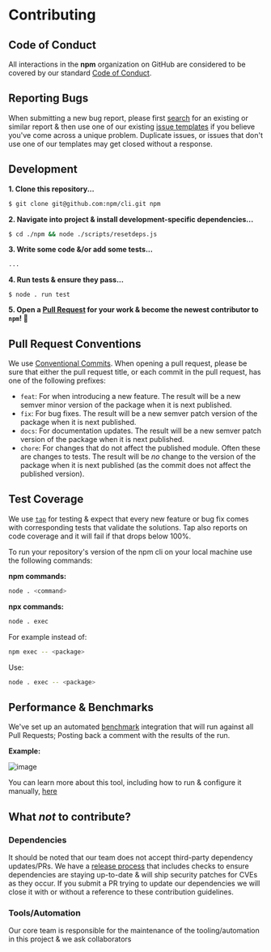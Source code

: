 # Contributing

## Code of Conduct

All interactions in the **npm** organization on GitHub are considered to be covered by our standard [Code of Conduct](https://docs.npmjs.com/policies/conduct).

## Reporting Bugs

When submitting a new bug report, please first [search](https://github.com/npm/cli/issues) for an existing or similar report & then use one of our existing [issue templates](https://github.com/npm/cli/issues/new/choose) if you believe you've come across a unique problem. Duplicate issues, or issues that don't use one of our templates may get closed without a response.

## Development

**1. Clone this repository...**

```bash
$ git clone git@github.com:npm/cli.git npm
```

**2. Navigate into project & install development-specific dependencies...**

```bash
$ cd ./npm && node ./scripts/resetdeps.js
```

**3. Write some code &/or add some tests...**

```bash
...
```

**4. Run tests & ensure they pass...**
```
$ node . run test
```

**5. Open a [Pull Request](https://github.com/npm/cli/pulls) for your work & become the newest contributor to `npm`! 🎉**

## Pull Request Conventions

We use [Conventional Commits](https://www.conventionalcommits.org/en/v1.0.0/).  When opening a pull request, please be sure that either the pull request title, or each commit in the pull request, has one of the following prefixes:

 - `feat`: For when introducing a new feature.  The result will be a new semver minor version of the package when it is next published.
 - `fix`: For bug fixes. The result will be a new semver patch version of the package when it is next published.
 - `docs`: For documentation updates.  The result will be a new semver patch version of the package when it is next published.
 - `chore`: For changes that do not affect the published module.  Often these are changes to tests.  The result will be *no* change to the version of the package when it is next published (as the commit does not affect the published version).

## Test Coverage

We use [`tap`](https://node-tap.org/) for testing & expect that every new feature or bug fix comes with corresponding tests that validate the solutions. Tap also reports on code coverage and it will fail if that drops below 100%.

To run your repository's version of the npm cli on your local machine use the following commands:

**npm commands:**
```bash
node . <command>
```

**npx commands:**
```bash
node . exec
```

For example instead of:
```bash 
npm exec -- <package>
```  
Use:
```bash
node . exec -- <package>
```


## Performance & Benchmarks

We've set up an automated [benchmark](https://github.com/npm/benchmarks) integration that will run against all Pull Requests; Posting back a comment with the results of the run.

**Example:**

![image](https://user-images.githubusercontent.com/2818462/72312698-e2e57f80-3656-11ea-9fcf-4a8f6b97b0d1.png)

You can learn more about this tool, including how to run & configure it manually, [here](https://github.com/npm/benchmarks)

## What _not_ to contribute?

### Dependencies

It should be noted that our team does not accept third-party dependency updates/PRs. We have a [release process](https://github.com/npm/cli/wiki/Release-Process) that includes checks to ensure dependencies are staying up-to-date & will ship security patches for CVEs as they occur. If you submit a PR trying to update our dependencies we will close it with or without a reference to these contribution guidelines.

### Tools/Automation

Our core team is responsible for the maintenance of the tooling/automation in this project & we ask collaborators
